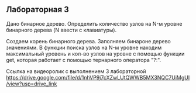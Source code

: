 ## **Лабораторная 3**
  Дано бинарное дерево. Определить количество узлов на N-м уровне
бинарного дерева (N ввести с клавиатуры).

Создаем корень бинарного дерева. Заполняем бинароне дерево значениями. 
В функции поиска узлов на N-м уровне находим максимальный уровень и кол-во узлов на уровне с помощью функции get,
которая работает с помощью тернарного оператора "?:".

Ссылка на видеоролик с выполнением 3 лабораторной 
https://drive.google.com/file/d/1nhVP9j7cXZwLUtQWWB5MX3NQC7UiMgUI/view?usp=drive_link
